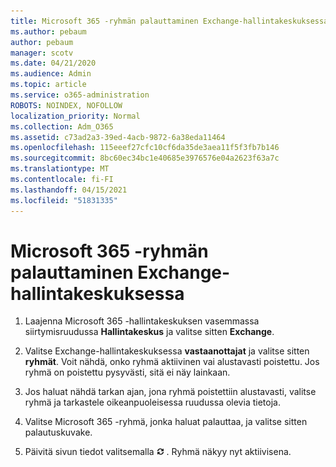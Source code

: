 ```yaml
---
title: Microsoft 365 -ryhmän palauttaminen Exchange-hallintakeskuksessa
ms.author: pebaum
author: pebaum
manager: scotv
ms.date: 04/21/2020
ms.audience: Admin
ms.topic: article
ms.service: o365-administration
ROBOTS: NOINDEX, NOFOLLOW
localization_priority: Normal
ms.collection: Adm_O365
ms.assetid: c73ad2a3-39ed-4acb-9872-6a38eda11464
ms.openlocfilehash: 115eeef27cfc10cf6da35de3aea11f5f3fb7b146
ms.sourcegitcommit: 8bc60ec34bc1e40685e3976576e04a2623f63a7c
ms.translationtype: MT
ms.contentlocale: fi-FI
ms.lasthandoff: 04/15/2021
ms.locfileid: "51831335"
---
```

# <a name="restore-a-microsoft-365-group-using-the-exchange-admin-center"></a>Microsoft 365 -ryhmän palauttaminen Exchange-hallintakeskuksessa

1. Laajenna Microsoft 365 -hallintakeskuksen vasemmassa siirtymisruudussa **Hallintakeskus** ja valitse sitten **Exchange**.
    
2. Valitse Exchange-hallintakeskuksessa **vastaanottajat** ja valitse sitten **ryhmät**. Voit nähdä, onko ryhmä aktiivinen vai alustavasti poistettu. Jos ryhmä on poistettu pysyvästi, sitä ei näy lainkaan.
    
3. Jos haluat nähdä tarkan ajan, jona ryhmä poistettiin alustavasti, valitse ryhmä ja tarkastele oikeanpuoleisessa ruudussa olevia tietoja.
    
4. Valitse Microsoft 365 -ryhmä, jonka haluat palauttaa, ja valitse sitten palautuskuvake.
    
5. Päivitä sivun tiedot valitsemalla ![Päivitä-kuvake](media/6464df90-2a91-4c1f-92a6-9a38c7696ac3.gif) . Ryhmä näkyy nyt aktiivisena. 
    

